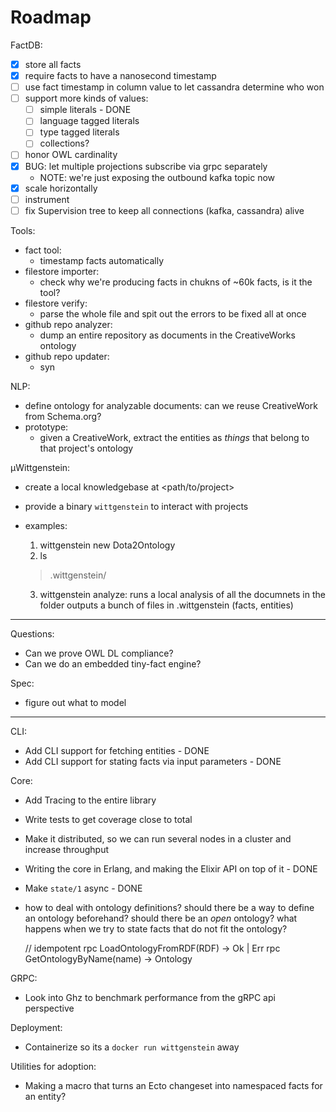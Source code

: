 # Roadmap

FactDB:
-[x] store all facts
-[x] require facts to have a nanosecond timestamp
-[ ] use fact timestamp in column value to let cassandra determine who won
-[ ] support more kinds of values:
     -[ ] simple literals - DONE
     -[ ] language tagged literals
     -[ ] type tagged literals
     -[ ] collections?
-[ ] honor OWL cardinality
-[x] BUG: let multiple projections subscribe via grpc separately
     - NOTE: we're just exposing the outbound kafka topic now
-[x] scale horizontally
-[ ] instrument
-[ ] fix Supervision tree to keep all connections (kafka, cassandra) alive

Tools:
- fact tool:
  - timestamp facts automatically
- filestore importer:
  - check why we're producing facts in chukns of ~60k facts, is it the tool?
- filestore verify:
  - parse the whole file and spit out the errors to be fixed all at once
- github repo analyzer:
  - dump an entire repository as documents in the CreativeWorks ontology
- github repo updater:
  - syn


NLP:
- define ontology for analyzable documents: can we reuse CreativeWork from Schema.org?
- prototype:
  - given a CreativeWork, extract the entities as _things_ that belong to that project's ontology

μWittgenstein:
- create a local knowledgebase at <path/to/project>
- provide a binary `wittgenstein` to interact with projects
- examples:

  1. wittgenstein new Dota2Ontology
  2. ls
   > .wittgenstein/
  3. wittgenstein analyze:
     runs a local analysis of all the documnets in the folder
     outputs a bunch of files in .wittgenstein (facts, entities)

---

Questions:
- Can we prove OWL DL compliance?
- Can we do an embedded tiny-fact engine?


Spec:
- figure out what to model

---

CLI:
- Add CLI support for fetching entities - DONE
- Add CLI support for stating facts via input parameters - DONE

Core:
- Add Tracing to the entire library
- Write tests to get coverage close to total
- Make it distributed, so we can run several nodes in a cluster and increase
  throughput
- Writing the core in Erlang, and making the Elixir API on top of it - DONE
- Make `state/1` async - DONE

- how to deal with ontology definitions?
  should there be a way to define an ontology beforehand?
  should there be an _open_ ontology?
  what happens when we try to state facts that do not fit the ontology?


  // idempotent
  rpc LoadOntologyFromRDF(RDF) -> Ok | Err
  rpc GetOntologyByName(name) -> Ontology



GRPC:
- Look into Ghz to benchmark performance from the gRPC api perspective

Deployment:
- Containerize so its a `docker run wittgenstein` away

Utilities for adoption:
- Making a macro that turns an Ecto changeset into namespaced facts for an
  entity?
